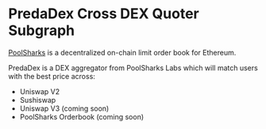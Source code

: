 # PredaDex Cross DEX Quoter Subgraph

[PoolSharks](https://poolsharks.io) is a decentralized on-chain limit order book for Ethereum.

PredaDex is a DEX aggregator from PoolSharks Labs which will match users with the best price across:
- Uniswap V2
- Sushiswap
- Uniswap V3 (coming soon)
- PoolSharks Orderbook (coming soon)
